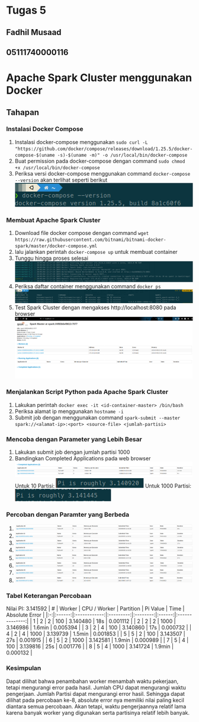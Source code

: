 # Tugas 5

## Fadhil Musaad
## 05111740000116

# Apache Spark Cluster menggunakan Docker

## Tahapan

### Instalasi Docker Compose
1. Instalasi docker-compose menggunakan `sudo curl -L "https://github.com/docker/compose/releases/download/1.25.5/docker-compose-$(uname -s)-$(uname -m)" -o /usr/local/bin/docker-compose`
2. Buat permission pada docker-compose dengan command `sudo chmod +x /usr/local/bin/docker-compose`
3. Periksa versi docker-compose menggunakan command `docker-compose --version` akan terlihat seperti berikut ![docker-version](img/docker-version.png)

### Membuat Apache Spark Cluster
1. Download file docker compose dengan command `wget https://raw.githubusercontent.com/bitnami/bitnami-docker-spark/master/docker-compose.yml`
2. lalu jalankan perintah `docker-compose up` untuk membuat container
3. Tunggu hingga proses selesai ![docker-compose](img/docker-compose.png)
4. Periksa daftar container menggunakan command `docker ps` ![docker-container](img/docker-container.png)
5. Test Spark Cluster dengan mengakses http://localhost:8080 pada browser ![spark-cluster](img/spark-cluster.png)

### Menjalankan Script Python pada Apache Spark Cluster
1. Lakukan perintah `docker exec -it <id-container-master> /bin/bash`
2. Periksa alamat ip menggunakan `hostname -i`
3. Submit job dengan menggunakan command `spark-submit --master spark://<alamat-ip>:<port> <source-file> <jumlah-partisi>`

### Mencoba dengan Parameter yang Lebih Besar
1. Lakukan submit job dengan jumlah partisi 1000
2. Bandingkan Completed Applications pada web browser ![parameter](img/compare.png)
Untuk 10 Partisi:
![10](img/10.png)
Untuk 1000 Partisi:
![1000](img/1000.png)

### Percoban dengan Paramter yang Berbeda
1. ![1](img/1.png)
2. ![2](img/2.png)
3. ![3](img/3.png)
4. ![4](img/4.png)
5. ![5](img/5.png)
6. ![6](img/6.png)
7. ![7](img/7.png)
8. ![8](img/8.png)

### Tabel Keterangan Percobaan
Nilai PI: 3.141592
| # | Worker | CPU / Worker | Partition | Pi Value |  Time  | Absolute Error |
|:-:|:------:|:------------:|:---------:|:--------:|:------:|:--------------:|
| 1 |    2   |       2      |    100    | 3.140480 |   18s  |    0.001112    |
| 2 |    2   |       2      |    1000   | 3.146986 | 1.6min |    0.005394    |
| 3 |    2   |       4      |    100    | 3.140860 |   17s  |    0.000732    |
| 4 |    2   |       4      |    1000   | 3.139739 | 1.5min |    0.001853    |
| 5 |    5   |       2      |    100    | 3.143507 |   27s  |    0.001915    |
| 6 |    5   |       2      |    1000   | 3.142581 | 1.9min |    0.000989    |
| 7 |    5   |       4      |    100    | 3.139816 |   25s  |    0.001776    |
| 8 |    5   |       4      |    1000   | 3.141724 | 1.9min |    0.000132    |

### Kesimpulan
Dapat dilihat bahwa penambahan worker menambah waktu pekerjaan, tetapi mengurangi error pada hasil.
Jumlah CPU dapat mengurangi waktu pengerjaan.
Jumlah Partisi dapat mengurangi error hasil.
Sehingga dapat dilihat pada percobaan ke-8, absolute error nya memiliki nilai paling kecil diantara semua percobaan. Akan tetapi, waktu pengerjaannya relatif lama karena banyak worker yang digunakan serta partisinya relatif lebih banyak.
